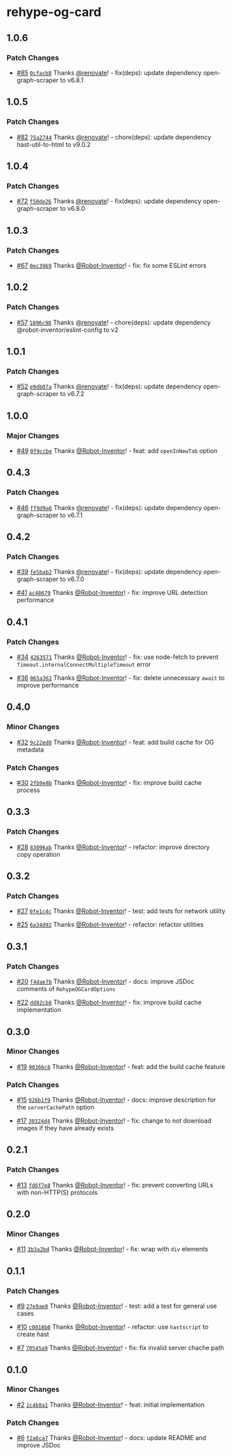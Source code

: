 # rehype-og-card

## 1.0.6

### Patch Changes

-   [#85](https://github.com/Robot-Inventor/rehype-og-card/pull/85) [`0cfacb8`](https://github.com/Robot-Inventor/rehype-og-card/commit/0cfacb8a9d86ab3293df787a59eb4ba3caf853bb) Thanks [@renovate](https://github.com/apps/renovate)! - fix(deps): update dependency open-graph-scraper to v6.8.1

## 1.0.5

### Patch Changes

-   [#82](https://github.com/Robot-Inventor/rehype-og-card/pull/82) [`75a2744`](https://github.com/Robot-Inventor/rehype-og-card/commit/75a2744e25cc8995a0b2de78adc27f74978a4e13) Thanks [@renovate](https://github.com/apps/renovate)! - chore(deps): update dependency hast-util-to-html to v9.0.2

## 1.0.4

### Patch Changes

-   [#72](https://github.com/Robot-Inventor/rehype-og-card/pull/72) [`f50de26`](https://github.com/Robot-Inventor/rehype-og-card/commit/f50de265e55699165a96dc506cd9c5ecbc0fa82e) Thanks [@renovate](https://github.com/apps/renovate)! - fix(deps): update dependency open-graph-scraper to v6.8.0

## 1.0.3

### Patch Changes

-   [#67](https://github.com/Robot-Inventor/rehype-og-card/pull/67) [`0ec3969`](https://github.com/Robot-Inventor/rehype-og-card/commit/0ec3969b230d6655a7aae3afa55ba346ab33e8ec) Thanks [@Robot-Inventor](https://github.com/Robot-Inventor)! - fix: fix some ESLint errors

## 1.0.2

### Patch Changes

-   [#57](https://github.com/Robot-Inventor/rehype-og-card/pull/57) [`1896c98`](https://github.com/Robot-Inventor/rehype-og-card/commit/1896c98277c62445391bf445e74c55f80467b8af) Thanks [@renovate](https://github.com/apps/renovate)! - chore(deps): update dependency @robot-inventor/eslint-config to v2

## 1.0.1

### Patch Changes

-   [#52](https://github.com/Robot-Inventor/rehype-og-card/pull/52) [`e9db07a`](https://github.com/Robot-Inventor/rehype-og-card/commit/e9db07a7162410c54f30acfe22d70c232911da58) Thanks [@renovate](https://github.com/apps/renovate)! - fix(deps): update dependency open-graph-scraper to v6.7.2

## 1.0.0

### Major Changes

-   [#49](https://github.com/Robot-Inventor/rehype-og-card/pull/49) [`0f9ccbe`](https://github.com/Robot-Inventor/rehype-og-card/commit/0f9ccbe13ddca30ab05887a93af759e66a7ff0a0) Thanks [@Robot-Inventor](https://github.com/Robot-Inventor)! - feat: add `openInNewTab` option

## 0.4.3

### Patch Changes

-   [#46](https://github.com/Robot-Inventor/rehype-og-card/pull/46) [`ff9d9a6`](https://github.com/Robot-Inventor/rehype-og-card/commit/ff9d9a6c6b4e517dd4e95bc35f1740c43d301031) Thanks [@renovate](https://github.com/apps/renovate)! - fix(deps): update dependency open-graph-scraper to v6.7.1

## 0.4.2

### Patch Changes

-   [#39](https://github.com/Robot-Inventor/rehype-og-card/pull/39) [`fe5bab2`](https://github.com/Robot-Inventor/rehype-og-card/commit/fe5bab23c0f7087555d721b41da4a53f27163346) Thanks [@renovate](https://github.com/apps/renovate)! - fix(deps): update dependency open-graph-scraper to v6.7.0

-   [#41](https://github.com/Robot-Inventor/rehype-og-card/pull/41) [`ac48679`](https://github.com/Robot-Inventor/rehype-og-card/commit/ac486796c2ba97abd9b374e36b47a519d388473e) Thanks [@Robot-Inventor](https://github.com/Robot-Inventor)! - fix: improve URL detection performance

## 0.4.1

### Patch Changes

-   [#34](https://github.com/Robot-Inventor/rehype-og-card/pull/34) [`4263571`](https://github.com/Robot-Inventor/rehype-og-card/commit/4263571ce11b34895ae47e7850c0b44bf05ce980) Thanks [@Robot-Inventor](https://github.com/Robot-Inventor)! - fix: use node-fetch to prevent `Timeout.internalConnectMultipleTimeout` error

-   [#36](https://github.com/Robot-Inventor/rehype-og-card/pull/36) [`065a362`](https://github.com/Robot-Inventor/rehype-og-card/commit/065a3620ec32e9485171f5a31e9fc0f4af84fe53) Thanks [@Robot-Inventor](https://github.com/Robot-Inventor)! - fix: delete unnecessary `await` to improve performance

## 0.4.0

### Minor Changes

-   [#32](https://github.com/Robot-Inventor/rehype-og-card/pull/32) [`9c22ed0`](https://github.com/Robot-Inventor/rehype-og-card/commit/9c22ed0bfabacb5f3861f795bfd1986c4d2a70d8) Thanks [@Robot-Inventor](https://github.com/Robot-Inventor)! - feat: add build cache for OG metadata

### Patch Changes

-   [#30](https://github.com/Robot-Inventor/rehype-og-card/pull/30) [`2fb9e8b`](https://github.com/Robot-Inventor/rehype-og-card/commit/2fb9e8b6f20015b25a92605227e5943f932b06f6) Thanks [@Robot-Inventor](https://github.com/Robot-Inventor)! - fix: improve build cache process

## 0.3.3

### Patch Changes

-   [#28](https://github.com/Robot-Inventor/rehype-og-card/pull/28) [`83096ab`](https://github.com/Robot-Inventor/rehype-og-card/commit/83096ab5b566eb5695c539aef4cc2bf07245d89a) Thanks [@Robot-Inventor](https://github.com/Robot-Inventor)! - refactor: improve directory copy operation

## 0.3.2

### Patch Changes

-   [#27](https://github.com/Robot-Inventor/rehype-og-card/pull/27) [`0fe1c4c`](https://github.com/Robot-Inventor/rehype-og-card/commit/0fe1c4ce3c7020bdb40e06b52df546bbe857c07e) Thanks [@Robot-Inventor](https://github.com/Robot-Inventor)! - test: add tests for network utility

-   [#25](https://github.com/Robot-Inventor/rehype-og-card/pull/25) [`6a34d92`](https://github.com/Robot-Inventor/rehype-og-card/commit/6a34d920811acef7bdea82a140ae509bd7f4b78b) Thanks [@Robot-Inventor](https://github.com/Robot-Inventor)! - refactor: refactor utilities

## 0.3.1

### Patch Changes

-   [#20](https://github.com/Robot-Inventor/rehype-og-card/pull/20) [`f4dae7b`](https://github.com/Robot-Inventor/rehype-og-card/commit/f4dae7b7f2b7690cd044bafa4b89299d52661340) Thanks [@Robot-Inventor](https://github.com/Robot-Inventor)! - docs: improve JSDoc comments of `RehypeOGCardOptions`

-   [#22](https://github.com/Robot-Inventor/rehype-og-card/pull/22) [`dd82cb8`](https://github.com/Robot-Inventor/rehype-og-card/commit/dd82cb88240269594b5682a5cc2606a22312ae89) Thanks [@Robot-Inventor](https://github.com/Robot-Inventor)! - fix: improve build cache implementation

## 0.3.0

### Minor Changes

-   [#19](https://github.com/Robot-Inventor/rehype-og-card/pull/19) [`90366c6`](https://github.com/Robot-Inventor/rehype-og-card/commit/90366c6aab7923bed9e74b14b63a400b388b24df) Thanks [@Robot-Inventor](https://github.com/Robot-Inventor)! - feat: add the build cache feature

### Patch Changes

-   [#15](https://github.com/Robot-Inventor/rehype-og-card/pull/15) [`926b1f9`](https://github.com/Robot-Inventor/rehype-og-card/commit/926b1f9452958876045fffaed8f1039f291655d9) Thanks [@Robot-Inventor](https://github.com/Robot-Inventor)! - docs: improve description for the `serverCachePath` option

-   [#17](https://github.com/Robot-Inventor/rehype-og-card/pull/17) [`30324d4`](https://github.com/Robot-Inventor/rehype-og-card/commit/30324d456640ac90d48e5bcf632e57aa62ab8ce7) Thanks [@Robot-Inventor](https://github.com/Robot-Inventor)! - fix: change to not download images if they have already exists

## 0.2.1

### Patch Changes

-   [#13](https://github.com/Robot-Inventor/rehype-og-card/pull/13) [`fd6f7e8`](https://github.com/Robot-Inventor/rehype-og-card/commit/fd6f7e88a2c5abfb17475d95bae282cf8da0e677) Thanks [@Robot-Inventor](https://github.com/Robot-Inventor)! - fix: prevent converting URLs with non-HTTP(S) protocols

## 0.2.0

### Minor Changes

-   [#11](https://github.com/Robot-Inventor/rehype-og-card/pull/11) [`3b3a2bd`](https://github.com/Robot-Inventor/rehype-og-card/commit/3b3a2bd9ab36a0135db665c0404ed1b858f07a04) Thanks [@Robot-Inventor](https://github.com/Robot-Inventor)! - fix: wrap with `div` elements

## 0.1.1

### Patch Changes

-   [#9](https://github.com/Robot-Inventor/rehype-og-card/pull/9) [`27e9ae0`](https://github.com/Robot-Inventor/rehype-og-card/commit/27e9ae0ed98ecd720f9c8ff9bc3d1c8a2db04442) Thanks [@Robot-Inventor](https://github.com/Robot-Inventor)! - test: add a test for general use cases

-   [#10](https://github.com/Robot-Inventor/rehype-og-card/pull/10) [`c0018b0`](https://github.com/Robot-Inventor/rehype-og-card/commit/c0018b000bb279e542293986e4ededf3f0d234a0) Thanks [@Robot-Inventor](https://github.com/Robot-Inventor)! - refactor: use `hastscript` to create hast

-   [#7](https://github.com/Robot-Inventor/rehype-og-card/pull/7) [`70545a9`](https://github.com/Robot-Inventor/rehype-og-card/commit/70545a9ed3649abe45da7dca3866d5a794e9d768) Thanks [@Robot-Inventor](https://github.com/Robot-Inventor)! - fix: fix invalid server chache path

## 0.1.0

### Minor Changes

-   [#2](https://github.com/Robot-Inventor/rehype-og-card/pull/2) [`1c4b8a1`](https://github.com/Robot-Inventor/rehype-og-card/commit/1c4b8a1653659d14989ed4227c3a4ac235311cbf) Thanks [@Robot-Inventor](https://github.com/Robot-Inventor)! - feat: initial implementation

### Patch Changes

-   [#6](https://github.com/Robot-Inventor/rehype-og-card/pull/6) [`f2a6ca7`](https://github.com/Robot-Inventor/rehype-og-card/commit/f2a6ca7caa752738c1188ee1ad85a33b0212054a) Thanks [@Robot-Inventor](https://github.com/Robot-Inventor)! - docs: update README and improve JSDoc
